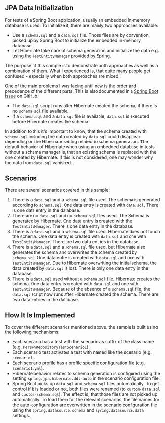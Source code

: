 ## JPA Data Initialization

For tests of a Spring Boot application, usually an embedded in-memory database is used. To initialize it, there are
mainly two approaches available:

* Use a `schema.sql` and a `data.sql` file. Those files are by convention picked up by Spring Boot to initialize the
  embedded in-memory database.
* Let Hibernate take care of schema generation and initialize the data e.g. using the `TestEntityManager` provided by
  Spring.

The purpose of this sample is to demonstrate both approaches as well as a combination of them. What I experienced is,
that quite many people get confused - especially when both approaches are mixed.

One of the main problems I was facing until now is the order and precedence of the different parts. This is also
documented in a [Spring Boot issue][issue-order] on GitHub.

* The `data.sql` script runs after Hibernate created the schema, if there is no `schema.sql` file available.
* If a `schema.sql` and a `data.sql` file is available, `data.sql` is executed before Hibernate creates the schema.

In addition to this it's important to know, that the schema created with `schema.sql` including the data created
by `data.sql` could disappear depending on the Hibernate setting related to schema generation. The default behavior of
Hibernate when using an embedded database in tests without a schema manager is, that an existing schema is replaced with
the one created by Hibernate. If this is not considered, one may wonder why the data from `data.sql` vanished.

## Scenarios

There are several scenarios covered in this sample:

1. There is a `data.sql` and a `schema.sql` file used. The schema is generated according to `schema.sql`. One data entry
   is created with `data.sql`. There is one data entry in the database.
2. There are no `data.sql` and no `schema.sql` files used. The Schema is generated by Hibernate. One data entry is
   created with the `TestEntityManager`. There is one data entry in the database.
3. There is a `data.sql` and a `schema.sql` file used. Hibernate does not touch the schema. One data entry is created
   with `data.sql` and one with `TestEntityManager`. There are two data entries in the database.
4. There is a `data.sql` and a `schema.sql` file used, but Hibernate also generates the schema and overwrites the schema
   created by `schema.sql`. One data entry is created with `data.sql` and one with `TestEntityManager`. Due to Hibernate
   overwriting the initial schema, the data created by `data.sql` is lost. There is only one data entry in the database.
5. There is a `data.sql` used without a `schema.sql` file. Hibernate creates the schema. One data entry is created
   with `data.sql` and one with `TestEntityManager`. Because of the absence of a `schema.sql` file, the `data.sql`
   script now runs after Hibernate created the schema. There are two data entries in the database.

## How It Is Implemented

To cover the different scenarios mentioned above, the sample is built using the following mechanisms:

* Each scenario has a test with the scenario as suffix of the class name (e.g. `PersonRepositoryTestScenario1`).
* Each scenario test activates a test with named like the scenario (e.g. `scenario1`).
* Each scenario profile has a profile specific configuration file (e.g. `scenario1.yml`).
* Hibernate behavior related to schema generation is configured using the setting `spring.jpa.hibernate.ddl-auto` in the
  scenario configuration file.
* Spring Boot picks up `data.sql` and `schema.sql` files automatically. To get control if it is loaded or not, both
  files were renamed (to `custom-data.sql` and `custom-schema.sql`). The effect is, that those files are not picked up
  automatically. To load them for the relevant scenarios, the file names for the auto-configuration are overwritten in
  the scenario configuration file using the `spring.datasource.schema` and `spring.datasource.data` settings.

[issue-order]: https://github.com/spring-projects/spring-boot/issues/9048
